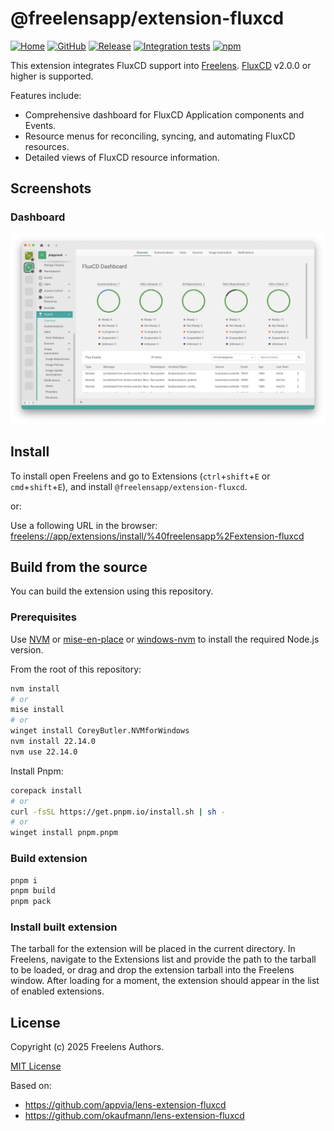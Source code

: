 # @freelensapp/extension-fluxcd

<!-- markdownlint-disable MD013 -->

[![Home](https://img.shields.io/badge/%F0%9F%8F%A0-freelens.app-02a7a0)](https://freelens.app)
[![GitHub](https://img.shields.io/github/stars/freelensapp/freelens?style=flat&label=GitHub%20%E2%AD%90)](https://github.com/freelensapp/freelens)
[![Release](https://img.shields.io/github/v/release/freelensapp/freelens-extension-fluxcd?display_name=tag&sort=semver)](https://github.com/freelensapp/freelens-extension-fluxcd)
[![Integration tests](https://github.com/freelensapp/freelens-extension-fluxcd/actions/workflows/integration-tests.yaml/badge.svg?branch=main)](https://github.com/freelensapp/freelens-extension-fluxcd/actions/workflows/integration-tests.yaml)
[![npm](https://img.shields.io/npm/v/@freelensapp/extension-fluxcd.svg)](https://www.npmjs.com/package/@freelensapp/extension-fluxcd)

<!-- markdownlint-enable MD013 -->

This extension integrates FluxCD support into
[Freelens](https://github.com/freelensapp/freelens).
[FluxCD](https://fluxcd.io/) v2.0.0 or higher is supported.

Features include:

- Comprehensive dashboard for FluxCD Application components and Events.
- Resource menus for reconciling, syncing, and automating FluxCD resources.
- Detailed views of FluxCD resource information.

## Screenshots

### Dashboard
![./docs/images/dashboard.png](./docs/images/dashboard.png)

## Install

To install open Freelens and go to Extensions (`ctrl`+`shift`+`E` or
`cmd`+`shift`+`E`), and install `@freelensapp/extension-fluxcd`.

or:

Use a following URL in the browser:
[freelens://app/extensions/install/%40freelensapp%2Fextension-fluxcd](freelens://app/extensions/install/%40freelensapp%2Fextension-fluxcd)

## Build from the source

You can build the extension using this repository.

### Prerequisites

Use [NVM](https://github.com/nvm-sh/nvm) or
[mise-en-place](https://mise.jdx.dev/) or
[windows-nvm](https://github.com/coreybutler/nvm-windows) to install the
required Node.js version.

From the root of this repository:

```sh
nvm install
# or
mise install
# or
winget install CoreyButler.NVMforWindows
nvm install 22.14.0
nvm use 22.14.0
```

Install Pnpm:

```sh
corepack install
# or
curl -fsSL https://get.pnpm.io/install.sh | sh -
# or
winget install pnpm.pnpm
```

### Build extension

```sh
pnpm i
pnpm build
pnpm pack
```

### Install built extension

The tarball for the extension will be placed in the current directory. In
Freelens, navigate to the Extensions list and provide the path to the tarball
to be loaded, or drag and drop the extension tarball into the Freelens window.
After loading for a moment, the extension should appear in the list of enabled
extensions.

## License

Copyright (c) 2025 Freelens Authors.

[MIT License](https://opensource.org/licenses/MIT)

Based on:

- <https://github.com/appvia/lens-extension-fluxcd>
- <https://github.com/okaufmann/lens-extension-fluxcd>
